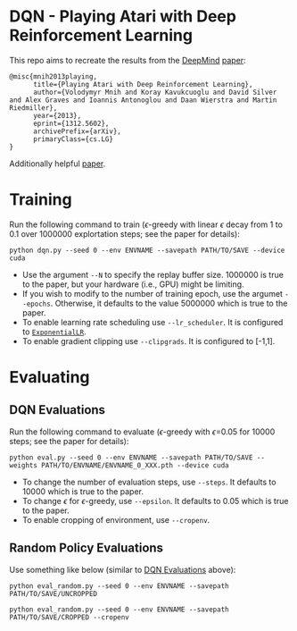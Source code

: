 # DQN - Playing Atari with Deep Reinforcement Learning

This repo aims to recreate the results from the [DeepMind](https://deepmind.google/) [paper](https://arxiv.org/abs/1312.5602):

```
@misc{mnih2013playing,
      title={Playing Atari with Deep Reinforcement Learning}, 
      author={Volodymyr Mnih and Koray Kavukcuoglu and David Silver and Alex Graves and Ioannis Antonoglou and Daan Wierstra and Martin Riedmiller},
      year={2013},
      eprint={1312.5602},
      archivePrefix={arXiv},
      primaryClass={cs.LG}
}
```
Additionally helpful [paper](https://doi.org/10.1038/nature14236).

# Training

Run the following command to train ($\epsilon$-greedy with linear $\epsilon$ decay from 1 to 0.1 over 1000000 explortation steps; see the paper for details):

`python dqn.py --seed 0 --env ENVNAME --savepath PATH/TO/SAVE --device cuda`
- Use the argument `--N` to specify the replay buffer size. 1000000 is true to the paper, but your hardware (i.e., GPU) might be limiting.
- If you wish to modify to the number of training epoch, use the argumet `--epochs`. Otherwise, it defaults to the value 5000000 which is true to the paper.
- To enable learning rate scheduling use `--lr_scheduler`. It is configured to [`ExponentialLR`](https://pytorch.org/docs/stable/generated/torch.optim.lr_scheduler.ExponentialLR.html).
- To enable gradient clipping use `--clipgrads`. It is configured to [-1,1].

# Evaluating

## DQN Evaluations
Run the following command to evaluate ($\epsilon$-greedy with $\epsilon$=0.05 for 10000 steps; see the paper for details):

`python eval.py --seed 0 --env ENVNAME --savepath PATH/TO/SAVE --weights PATH/TO/ENVNAME/ENVNAME_0_XXX.pth --device cuda`
- To change the number of evaluation steps, use `--steps`. It defaults to 10000 which is true to the paper.
- To change $\epsilon$ for $\epsilon$-greedy, use `--epsilon`. It defaults to 0.05 which is true to the paper.
- To enable cropping of environment, use `--cropenv`.

## Random Policy Evaluations
Use something like below (similar to [DQN Evaluations](dqn-evaluations) above):

`python eval_random.py --seed 0 --env ENVNAME --savepath PATH/TO/SAVE/UNCROPPED`

`python eval_random.py --seed 0 --env ENVNAME --savepath PATH/TO/SAVE/CROPPED --cropenv`

